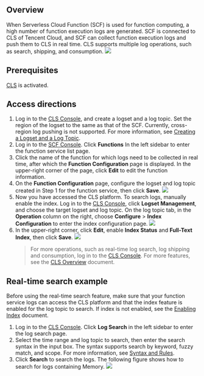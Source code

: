 ## Overview
When Serverless Cloud Function (SCF) is used for function computing, a high number of function execution logs are generated. SCF is connected to CLS of Tencent Cloud, and SCF can collect function execution logs and push them to CLS in real time. CLS supports multiple log operations, such as search, shipping, and consumption.
![](https://main.qcloudimg.com/raw/77c64b4a7673bb73e4531243ba3e2523.png)

## Prerequisites

[CLS](https://intl.cloud.tencent.com/product/cls) is activated.



## Access directions

1. Log in to the [CLS Console](https://console.cloud.tencent.com/cls), and create a logset and a log topic. Set the region of the logset to the same as that of the SCF. Currently, cross-region log pushing is not supported. For more information, see [Creating a Logset and a Log Topic](https://intl.cloud.tencent.com/document/product/614/31592).
2. Log in to the [SCF Console](https://console.cloud.tencent.com/scf/index?rid=1). Click **Functions** In the left sidebar to enter the function service list page.
3. Click the name of the function for which logs need to be collected in real time, after which the **Function Configuration** page is displayed. In the upper-right corner of the page, click **Edit** to edit the function information.
4. On the **Function Configuration** page, configure the logset and log topic created in Step 1 for the function service, then click **Save**.
   ![](https://main.qcloudimg.com/raw/363e1286f9b00ec6822964368680cbfe.png)
5. Now you have accessed the CLS platform. To search logs, manually enable the index.
   Log in to the [CLS Console](https://console.cloud.tencent.com/cls), click **Logset Management**, and choose the target logset and log topic. On the log topic tab, in the **Operation** column on the right, choose **Configure** > **Index Configuration** to enter the index configuration page.
   ![](https://main.qcloudimg.com/raw/4a21ab6302808048c8a59b0aa20e1f71.png)
6. In the upper-right corner, click **Edit**, enable **Index Status** and **Full-Text Index**, then click **Save**.
   ![](https://main.qcloudimg.com/raw/b74e2909c6b147961aed8ab9ba4381bc.png)
   > For more operations, such as real-time log search, log shipping and consumption, log in to the [CLS Console](https://console.cloud.tencent.com/cls). For more features, see the [CLS Overview](https://intl.cloud.tencent.com/document/product/614) document.

## Real-time search example

Before using the real-time search feature, make sure that your function service logs can access the CLS platform and that the index feature is enabled for the log topic to search. If index is not enabled, see the [Enabling Index](https://intl.cloud.tencent.com/document/product/614/16981) document.

1. Log in to the [CLS Console](https://console.cloud.tencent.com/cls). Click **Log Search** in the left sidebar to enter the log search page.
2. Select the time range and log topic to search, then enter the search syntax in the input box. The syntax supports search by keyword, fuzzy match, and scope. For more information, see [Syntax and Rules](https://intl.cloud.tencent.com/document/product/614/16982).
3. Click **Search** to search the logs.
   The following figure shows how to search for logs containing Memory.
   ![](https://main.qcloudimg.com/raw/42630d28d44bc8fdc69f53b94ef0a087.png)
